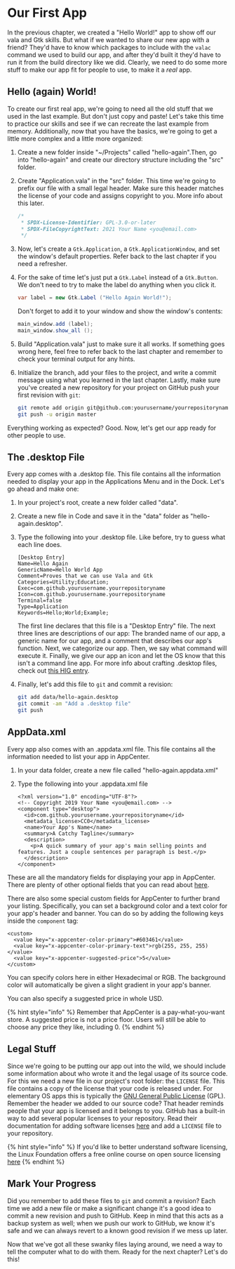 # Our First App

In the previous chapter, we created a "Hello World!" app to show off our vala and Gtk skills. But what if we wanted to share our new app with a friend? They'd have to know which packages to include with the `valac` command we used to build our app, and after they'd built it they'd have to run it from the build directory like we did. Clearly, we need to do some more stuff to make our app fit for people to use, to make it a _real_ app.

## Hello \(again\) World!

To create our first real app, we're going to need all the old stuff that we used in the last example. But don't just copy and paste! Let's take this time to practice our skills and see if we can recreate the last example from memory. Additionally, now that you have the basics, we're going to get a little more complex and a little more organized:

1. Create a new folder inside "~/Projects" called "hello-again".Then, go into "hello-again" and create our directory structure including the "src" folder.
2. Create "Application.vala" in the "src" folder. This time we're going to prefix our file with a small legal header. Make sure this header matches the license of your code and assigns copyright to you. More info about this later.

   ```csharp
   /*
    * SPDX-License-Identifier: GPL-3.0-or-later
    * SPDX-FileCopyrightText: 2021 Your Name <you@email.com>
    */
   ```

3. Now, let's create a `Gtk.Application`, a `Gtk.ApplicationWindow`, and set the window's default properties. Refer back to the last chapter if you need a refresher.
4. For the sake of time let's just put a `Gtk.Label` instead of a `Gtk.Button`. We don't need to try to make the label do anything when you click it.

   ```csharp
   var label = new Gtk.Label ("Hello Again World!");
   ```

   Don't forget to add it to your window and show the window's contents:

   ```csharp
   main_window.add (label);
   main_window.show_all ();
   ```

5. Build "Application.vala" just to make sure it all works. If something goes wrong here, feel free to refer back to the last chapter and remember to check your terminal output for any hints.
6. Initialize the branch, add your files to the project, and write a commit message using what you learned in the last chapter. Lastly, make sure you've created a new repository for your project on GitHub push your first revision with `git`:

   ```bash
   git remote add origin git@github.com:yourusername/yourrepositoryname.git
   git push -u origin master
   ```

Everything working as expected? Good. Now, let's get our app ready for other people to use.

## The .desktop File

Every app comes with a .desktop file. This file contains all the information needed to display your app in the Applications Menu and in the Dock. Let's go ahead and make one:

1. In your project's root, create a new folder called "data".
2. Create a new file in Code and save it in the "data" folder as "hello-again.desktop".
3. Type the following into your .desktop file. Like before, try to guess what each line does.

   ```text
   [Desktop Entry]
   Name=Hello Again
   GenericName=Hello World App
   Comment=Proves that we can use Vala and Gtk
   Categories=Utility;Education;
   Exec=com.github.yourusername.yourrepositoryname
   Icon=com.github.yourusername.yourrepositoryname
   Terminal=false
   Type=Application
   Keywords=Hello;World;Example;
   ```

   The first line declares that this file is a "Desktop Entry" file. The next three lines are descriptions of our app: The branded name of our app, a generic name for our app, and a comment that describes our app's function. Next, we categorize our app. Then, we say what command will execute it. Finally, we give our app an icon and let the OS know that this isn't a command line app. For more info about crafting .desktop files, check out [this HIG entry](https://docs.elementary.io/hig/desktop-integration/app-launcher).

4. Finally, let's add this file to `git` and commit a revision:

   ```bash
   git add data/hello-again.desktop
   git commit -am "Add a .desktop file"
   git push
   ```

## AppData.xml

Every app also comes with an .appdata.xml file. This file contains all the information needed to list your app in AppCenter.

1. In your data folder, create a new file called "hello-again.appdata.xml"
2. Type the following into your .appdata.xml file

   ```markup
   <?xml version="1.0" encoding="UTF-8"?>
   <!-- Copyright 2019 Your Name <you@email.com> -->
   <component type="desktop">
     <id>com.github.yourusername.yourrepositoryname</id>
     <metadata_license>CC0</metadata_license>
     <name>Your App's Name</name>
     <summary>A Catchy Tagline</summary>
     <description>
       <p>A quick summary of your app's main selling points and features. Just a couple sentences per paragraph is best.</p>
     </description>
   </component>
   ```

These are all the mandatory fields for displaying your app in AppCenter. There are plenty of other optional fields that you can read about [here](https://www.freedesktop.org/software/appstream/docs/chap-Metadata.html).

There are also some special custom fields for AppCenter to further brand your listing. Specifically, you can set a background color and a text color for your app's header and banner. You can do so by adding the following keys inside the `component` tag:

```markup
<custom>
  <value key="x-appcenter-color-primary">#603461</value>
  <value key="x-appcenter-color-primary-text">rgb(255, 255, 255)</value>
  <value key="x-appcenter-suggested-price">5</value>
</custom>
```

You can specify colors here in either Hexadecimal or RGB. The background color will automatically be given a slight gradient in your app's banner.

You can also specify a suggested price in whole USD.

{% hint style="info" %}
Remember that AppCenter is a pay-what-you-want store. A suggested price is not a price floor. Users will still be able to choose any price they like, including 0.
{% endhint %}

## Legal Stuff

Since we're going to be putting our app out into the wild, we should include some information about who wrote it and the legal usage of its source code. For this we need a new file in our project's root folder: the `LICENSE` file. This file contains a copy of the license that your code is released under. For elementary OS apps this is typically the [GNU General Public License](https://www.gnu.org/licenses/quick-guide-gplv3.html) \(GPL\). Remember the header we added to our source code? That header reminds people that your app is licensed and it belongs to you. GitHub has a built-in way to add several popular licenses to your repository. Read their documentation for adding software licenses [here](https://docs.github.com/en/communities/setting-up-your-project-for-healthy-contributions/adding-a-license-to-a-repository) and add a `LICENSE` file to your repository.

{% hint style="info" %}
If you'd like to better understand software licensing, the Linux Foundation offers a free online course on open source licensing [here](https://training.linuxfoundation.org/training/open-source-licensing-basics-for-software-developers/)
{% endhint %}

## Mark Your Progress

Did you remember to add these files to `git` and commit a revision? Each time we add a new file or make a significant change it's a good idea to commit a new revision and push to GitHub. Keep in mind that this acts as a backup system as well; when we push our work to GitHub, we know it's safe and we can always revert to a known good revision if we mess up later.

Now that we've got all these swanky files laying around, we need a way to tell the computer what to do with them. Ready for the next chapter? Let's do this!

